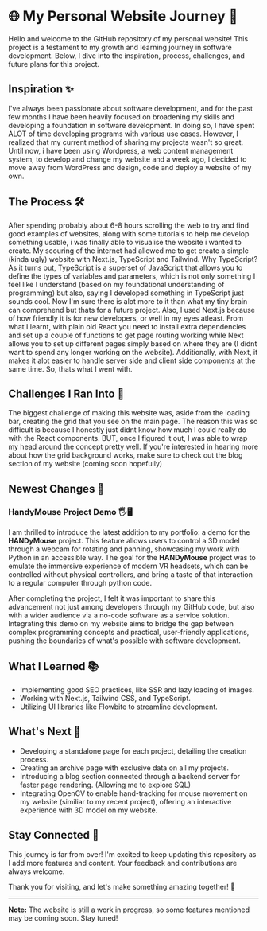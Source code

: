 # 🌐 My Personal Website Journey 🚀

Hello and welcome to the GitHub repository of my personal website! This project is a testament to my growth and learning journey in software development. Below, I dive into the inspiration, process, challenges, and future plans for this project. 

## Inspiration ✨

I've always been passionate about software development, and for the past few months I have been heavily focused on broadening my skills and developing a foundation in software development. In doing so, I have spent ALOT of time developing programs with various use cases. However, I realized that my current method of sharing my projects wasn't so great. Until now, i have been using Wordpress, a web content management system, to develop and change my website and a week ago, I decided to move away from WordPress and design, code and deploy a website of my own.

## The Process 🛠️

After spending probably about 6-8 hours scrolling the web to try and find good examples of websites, along with some tutorials to help me develop something usable, i was finally able to visualise the website i wanted to create. My scouring of the internet had allowed me to get create a simple (kinda ugly) website with Next.js, TypeScript and Tailwind. Why TypeScript? As it turns out, TypeScript is a superset of JavaScript that allows you to define the types of variables and parameters, which is not only something I feel like I understand (based on my foundational understanding of programming) but also, saying I developed something in TypeScript just sounds cool. Now I'm sure there is alot more to it than what my tiny brain can comprehend but thats for a future project. Also, I used Next.js because of how friendly it is for new developers, or well in my eyes atleast. From what I learnt, with plain old React you need to install extra dependencies and set up a couple of functions to get page routing working while Next allows you to set up different pages simply based on where they are (I didnt want to spend any longer working on the website). Additionally, with Next, it makes it alot easier to handle server side and client side components at the same time. So, thats what I went with.

## Challenges I Ran Into 🚧

The biggest challenge of making this website was, aside from the loading bar, creating the grid that you see on the main page. The reason this was so difficult is because I honestly just didnt know how much I could really do with the React components. BUT, once I figured it out, I was able to wrap my head around the concept pretty well. If you're interested in hearing more about how the grid background works, make sure to check out the blog section of my website (coming soon hopefully)

## Newest Changes 🚧

### HandyMouse Project Demo 🖐️🖥️

I am thrilled to introduce the latest addition to my portfolio: a demo for the **HANDyMouse** project. This feature allows users to control a 3D model through a webcam for rotating and panning, showcasing my work with Python in an accessible way. The goal for the **HANDyMouse** project was to emulate the immersive experience of modern VR headsets, which can be controlled without physical controllers, and bring a taste of that interaction to a regular computer through python code.

After completing the project, I felt it was important to share this advancement not just among developers through my GitHub code, but also with a wider audience via a no-code software as a service solution. Integrating this demo on my website aims to bridge the gap between complex programming concepts and practical, user-friendly applications, pushing the boundaries of what's possible with software development.

## What I Learned 📚

- Implementing good SEO practices, like SSR and lazy loading of images.
- Working with Next.js, Tailwind CSS, and TypeScript.
- Utilizing UI libraries like Flowbite to streamline development.

## What's Next 🔮

- Developing a standalone page for each project, detailing the creation process.
- Creating an archive page with exclusive data on all my projects.
- Introducing a blog section connected through a backend server for faster page rendering. (Allowing me to explore SQL)
- Integrating OpenCV to enable hand-tracking for mouse movement on my website (similiar to my recent project), offering an interactive experience with 3D model on my website.

## Stay Connected 📢

This journey is far from over! I'm excited to keep updating this repository as I add more features and content. Your feedback and contributions are always welcome.

Thank you for visiting, and let's make something amazing together! 🌟

---

**Note:** The website is still a work in progress, so some features mentioned may be coming soon. Stay tuned!
